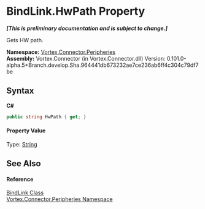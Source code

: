 # BindLink.HwPath Property 
 _**\[This is preliminary documentation and is subject to change.\]**_

Gets HW path.

**Namespace:**&nbsp;<a href="N_Vortex_Connector_Peripheries.md">Vortex.Connector.Peripheries</a><br />**Assembly:**&nbsp;Vortex.Connector (in Vortex.Connector.dll) Version: 0.101.0-alpha.5+Branch.develop.Sha.964441db673232ae7ce236ab6ff4c304c79df7be

## Syntax

**C#**<br />
``` C#
public string HwPath { get; }
```


#### Property Value
Type: <a href="http://msdn2.microsoft.com/en-us/library/s1wwdcbf" target="_blank">String</a>

## See Also


#### Reference
<a href="T_Vortex_Connector_Peripheries_BindLink.md">BindLink Class</a><br /><a href="N_Vortex_Connector_Peripheries.md">Vortex.Connector.Peripheries Namespace</a><br />